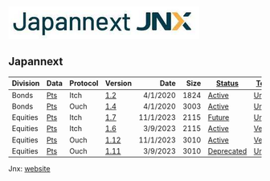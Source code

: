 [![Jnx](https://github.com/Open-Markets-Initiative/Directory/blob/main/Organizations/Jnx/Images/Logo.png)](https://www.japannext.co.jp/en)


## Japannext

| Division | Data | Protocol | Version | Date | Size | [Status][Omi.Glossary.Status] | [Testing][Omi.Glossary.Testing] | Specification |
| --- | --- | --- | --- | ---: | ---: | --- | --- | --- |
| Bonds | [Pts][Jnx.Bonds.Pts.Itch.v1.2.Dissector] | Itch | [1.2][Jnx.Bonds.Pts.Itch.v1.2.Dissector] | 4/1/2020 | 1824 | [Active][Omi.Glossary.Status.Active] | [Untested][Omi.Glossary.Testing.Untested] | [url][Jnx.Bonds.Pts.Itch.v1.2.Url] - [pdf][Jnx.Bonds.Pts.Itch.v1.2.Pdf] |
| Bonds | [Pts][Jnx.Bonds.Pts.Ouch.v1.4.Dissector] | Ouch | [1.4][Jnx.Bonds.Pts.Ouch.v1.4.Dissector] | 4/1/2020 | 3003 | [Active][Omi.Glossary.Status.Active] | [Untested][Omi.Glossary.Testing.Untested] | [url][Jnx.Bonds.Pts.Ouch.v1.4.Url] - [pdf][Jnx.Bonds.Pts.Ouch.v1.4.Pdf] |
| Equities | [Pts][Jnx.Equities.Pts.Itch.v1.7.Dissector] | Itch | [1.7][Jnx.Equities.Pts.Itch.v1.7.Dissector] | 11/1/2023 | 2115 | [Future][Omi.Glossary.Status.Future] | [Untested][Omi.Glossary.Testing.Untested] | [url][Jnx.Equities.Pts.Itch.v1.7.Url] - [pdf][Jnx.Equities.Pts.Itch.v1.7.Pdf] |
| Equities | [Pts][Jnx.Equities.Pts.Itch.v1.6.Dissector] | Itch | [1.6][Jnx.Equities.Pts.Itch.v1.6.Dissector] | 3/9/2023 | 2115 | [Active][Omi.Glossary.Status.Active] | [Verified][Omi.Glossary.Testing.Verified] | [url][Jnx.Equities.Pts.Itch.v1.6.Url] - [pdf][Jnx.Equities.Pts.Itch.v1.6.Pdf] |
| Equities | [Pts][Jnx.Equities.Pts.Ouch.v1.12.Dissector] | Ouch | [1.12][Jnx.Equities.Pts.Ouch.v1.12.Dissector] | 11/1/2023 | 3010 | [Active][Omi.Glossary.Status.Active] | [Verified][Omi.Glossary.Testing.Verified] | [url][Jnx.Equities.Pts.Ouch.v1.12.Url] - [pdf][Jnx.Equities.Pts.Ouch.v1.12.Pdf] |
| Equities | [Pts][Jnx.Equities.Pts.Ouch.v1.11.Dissector] | Ouch | [1.11][Jnx.Equities.Pts.Ouch.v1.11.Dissector] | 3/9/2023 | 3010 | [Deprecated][Omi.Glossary.Status.Deprecated] | [Untested][Omi.Glossary.Testing.Untested] | [url][Jnx.Equities.Pts.Ouch.v1.11.Url] - [pdf][Jnx.Equities.Pts.Ouch.v1.11.Pdf] |


Jnx: [website](https://www.japannext.co.jp/en "Go to Japannext")


[Omi.Glossary.Status]: https://github.com/Open-Markets-Initiative/Directory/blob/main/Glossary/Status.md "Protocol Deployment Status"
[Omi.Glossary.Status.Active]: https://github.com/Open-Markets-Initiative/Directory/blob/main/Glossary/Status.md "Deployment Status: Protocol is in active production"
[Omi.Glossary.Status.Deprecated]: https://github.com/Open-Markets-Initiative/Directory/blob/main/Glossary/Status.md "Deployment Status: Protocol is no longer in active use"
[Omi.Glossary.Status.Future]: https://github.com/Open-Markets-Initiative/Directory/blob/main/Glossary/Status.md "Deployment Status: Protocol is not yet deployed to an active production environment"
[Omi.Glossary.Status.Unknown]: https://github.com/Open-Markets-Initiative/Directory/blob/main/Glossary/Status.md "Deployment Status: Protocol deployment status is unknown"
[Omi.Glossary.Status.Header]: https://github.com/Open-Markets-Initiative/Directory/blob/main/Glossary/Status.md "Deployment Status: Header only protocol provided for debugging"
[Omi.Glossary.Testing]: https://github.com/Open-Markets-Initiative/Directory/blob/main/Glossary/Testing.md "Protocol Testing Status"
[Omi.Glossary.Testing.Verified]: https://github.com/Open-Markets-Initiative/Directory/blob/main/Glossary/Testing.md "Testing Status: Protocol has been tested on live data"
[Omi.Glossary.Testing.Incomplete]: https://github.com/Open-Markets-Initiative/Directory/blob/main/Glossary/Testing.md "Testing Status: Protocol has been tested on live data but contains known issues"
[Omi.Glossary.Testing.Beta]: https://github.com/Open-Markets-Initiative/Directory/blob/main/Glossary/Testing.md "Testing Status: Protocol has not been tested and structure is speculative"
[Omi.Glossary.Testing.Untested]: https://github.com/Open-Markets-Initiative/Directory/blob/main/Glossary/Testing.md "Testing Status: Protocol has not been tested on live data"

[Jnx.Bonds.Pts.Itch.v1.2.Dissector]: https://github.com/Open-Markets-Initiative/wireshark-lua/blob/main/Jnx/Jnx_Bonds_Pts_Itch_v1_2_Dissector.lua "Jnx Bonds Pts Itch v1.2 Wireshark Dissector"
[Jnx.Bonds.Pts.Itch.v1.2.Url]: https://www.japannext.co.jp/library "Japannext 1.2 Url"
[Jnx.Bonds.Pts.Itch.v1.2.Pdf]: https://github.com/Open-Markets-Initiative/Directory/blob/main/Organizations/Jnx/Specifications/Jnx.Bonds.Pts.Itch.v1.2.pdf "Japannext 1.2 Pdf"
[Jnx.Bonds.Pts.Ouch.v1.4.Dissector]: https://github.com/Open-Markets-Initiative/wireshark-lua/blob/main/Jnx/Jnx_Bonds_Pts_Ouch_v1_4_Dissector.lua "Jnx Bonds Pts Ouch v1.4 Wireshark Dissector"
[Jnx.Bonds.Pts.Ouch.v1.4.Url]: https://www.japannext.co.jp/library "Japannext 1.4 Url"
[Jnx.Bonds.Pts.Ouch.v1.4.Pdf]: https://github.com/Open-Markets-Initiative/Directory/blob/main/Organizations/Jnx/Specifications/Jnx.Bonds.Pts.Ouch.v1.4.pdf "Japannext 1.4 Pdf"
[Jnx.Equities.Pts.Itch.v1.6.Dissector]: https://github.com/Open-Markets-Initiative/wireshark-lua/blob/main/Jnx/Jnx_Equities_Pts_Itch_v1_6_Dissector.lua "Jnx Equities Pts Itch v1.6 Wireshark Dissector"
[Jnx.Equities.Pts.Itch.v1.6.Url]: https://www.japannext.co.jp/library "Japannext 1.6 Url"
[Jnx.Equities.Pts.Itch.v1.6.Pdf]: https://github.com/Open-Markets-Initiative/Directory/blob/main/Organizations/Jnx/Specifications/Jnx.Equties.Pts.Itch.v1.6.pdf "Japannext 1.6 Pdf"
[Jnx.Equities.Pts.Itch.v1.7.Dissector]: https://github.com/Open-Markets-Initiative/wireshark-lua/blob/main/Jnx/Jnx_Equities_Pts_Itch_v1_7_Dissector.lua "Jnx Equities Pts Itch v1.7 Wireshark Dissector"
[Jnx.Equities.Pts.Itch.v1.7.Url]: https://www.japannext.co.jp/library "Japannext 1.7 Url"
[Jnx.Equities.Pts.Itch.v1.7.Pdf]: https://github.com/Open-Markets-Initiative/Directory/blob/main/Organizations/Jnx/Specifications/Jnx.Equties.Pts.Itch.v1.7.pdf "Japannext 1.7 Pdf"
[Jnx.Equities.Pts.Ouch.v1.11.Dissector]: https://github.com/Open-Markets-Initiative/wireshark-lua/blob/main/Jnx/Jnx_Equities_Pts_Ouch_v1_11_Dissector.lua "Jnx Equities Pts Ouch v1.11 Wireshark Dissector"
[Jnx.Equities.Pts.Ouch.v1.11.Url]: https://www.japannext.co.jp/library "Japannext 1.11 Url"
[Jnx.Equities.Pts.Ouch.v1.11.Pdf]: https://github.com/Open-Markets-Initiative/Directory/blob/main/Organizations/Jnx/Specifications/Jnx.Equties.Pts.Ouch.v1.11.pdf "Japannext 1.11 Pdf"
[Jnx.Equities.Pts.Ouch.v1.12.Dissector]: https://github.com/Open-Markets-Initiative/wireshark-lua/blob/main/Jnx/Jnx_Equities_Pts_Ouch_v1_12_Dissector.lua "Jnx Equities Pts Ouch v1.12 Wireshark Dissector"
[Jnx.Equities.Pts.Ouch.v1.12.Url]: https://www.japannext.co.jp/library "Japannext 1.12 Url"
[Jnx.Equities.Pts.Ouch.v1.12.Pdf]: https://github.com/Open-Markets-Initiative/Directory/blob/main/Organizations/Jnx/Specifications/Jnx.Equties.Pts.Ouch.v1.12.pdf "Japannext 1.12 Pdf"
